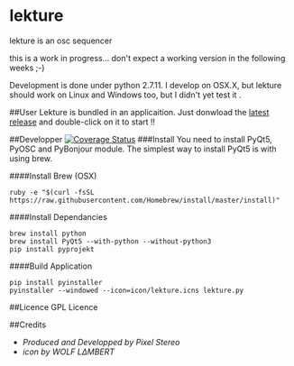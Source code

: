 # lekture
lekture is an osc sequencer

this is a work in progress… don't expect a working version in the following weeks ;-)

Development is done under python 2.7.11.
I develop on OSX.X, but lekture should work on Linux and Windows too, but I didn't yet test it .

##User
Lekture is bundled in an applicaition. Just donwload the [latest release](http://github.com/PixelStereo/lekture/releases/latest) and double-click on it to start !!

##Developper
[![Coverage Status](https://coveralls.io/repos/PixelStereo/lekture/badge.svg?branch=master&service=github)](https://coveralls.io/github/PixelStereo/lekture?branch=master)
###Install
You need to install PyQt5, PyOSC and PyBonjour module. The simplest way to install PyQt5 is with using brew.

####Install Brew (OSX)

    ruby -e "$(curl -fsSL https://raw.githubusercontent.com/Homebrew/install/master/install)"

####Install Dependancies

    brew install python
    brew install PyQt5 --with-python --without-python3
    pip install pyprojekt

####Build Application

    pip install pyinstaller
    pyinstaller --windowed --icon=icon/lekture.icns lekture.py

##Licence
GPL Licence

##Credits
* *Produced and Developped by Pixel Stereo*
* *icon by WOLF LΔMBERT*

